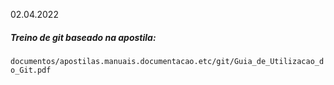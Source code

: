 02.04.2022

##### Treino de git baseado na apostila:
`documentos/apostilas.manuais.documentacao.etc/git/Guia_de_Utilizacao_do_Git.pdf`

